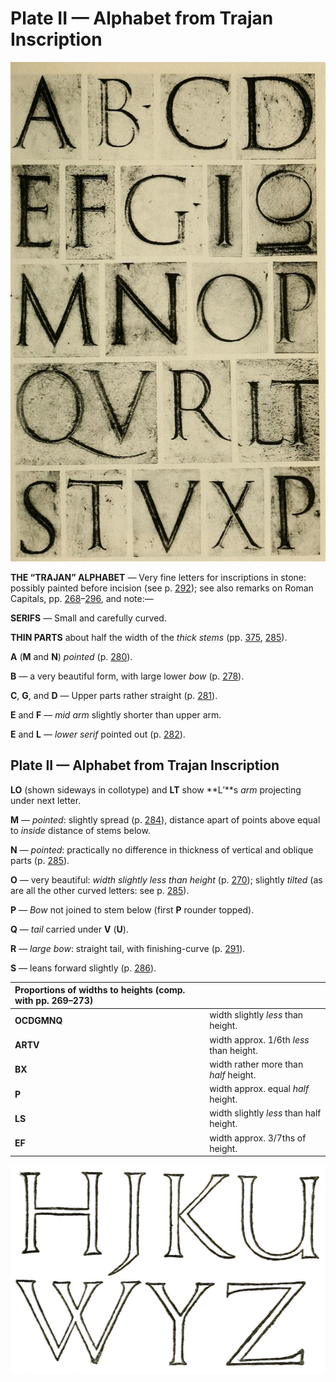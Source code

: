 # Plate II — Alphabet from Trajan Inscription

![Plate II.&#x2014;Alphabet from Trajan Inscription \(Circa 114 A.D.\) Scale approx. 1 6 linear. \(See also Plate I\). Note.&#x2014;L and O are shown sideways in the 2nd line.](../.gitbook/assets/i435e-plateii.jpg)

**THE “TRAJAN” ALPHABET** — Very fine letters for inscriptions in stone: possibly painted before incision \(see p. [292](plate-ii-alphabet-from-trajan-inscription.md)\); see also remarks on Roman Capitals, pp. [268](plate-ii-alphabet-from-trajan-inscription.md)–[296](plate-ii-alphabet-from-trajan-inscription.md), and note:—

**SERIFS** — Small and carefully curved.

**THIN PARTS** about half the width of the _thick stems_ \(pp. [375](plate-ii-alphabet-from-trajan-inscription.md), [285](plate-ii-alphabet-from-trajan-inscription.md)\).

**A** \(**M** and **N**\) _pointed_ \(p. [280](plate-ii-alphabet-from-trajan-inscription.md)\).

**B** — a very beautiful form, with large lower _bow_ \(p. [278](plate-ii-alphabet-from-trajan-inscription.md)\).

**C**, **G**, and **D** — Upper parts rather straight \(p. [281](plate-ii-alphabet-from-trajan-inscription.md)\).

**E** and **F** — _mid arm_ slightly shorter than upper arm.

**E** and **L** — _lower serif_ pointed out \(p. [282](plate-ii-alphabet-from-trajan-inscription.md)\).

## Plate II — Alphabet from Trajan Inscription

**LO** \(shown sideways in collotype\) and **LT** show **L’**s _arm_ projecting under next letter.

**M** — _pointed_: slightly spread \(p. [284](plate-ii-alphabet-from-trajan-inscription.md)\), distance apart of points above equal to _inside_ distance of stems below.

**N** — _pointed_: practically no difference in thickness of vertical and oblique parts \(p. [285](plate-ii-alphabet-from-trajan-inscription.md)\).

**O** — very beautiful: _width slightly less than height_ \(p. [270](plate-ii-alphabet-from-trajan-inscription.md)\); slightly _tilted_ \(as are all the other curved letters: see p. [285](plate-ii-alphabet-from-trajan-inscription.md)\).

**P** — _Bow_ not joined to stem below \(first **P** rounder topped\).

**Q** — _tail_ carried under **V** \(**U**\).

**R** — _large bow_: straight tail, with finishing-curve \(p. [291](plate-ii-alphabet-from-trajan-inscription.md)\).

**S** — leans forward slightly \(p. [286](plate-ii-alphabet-from-trajan-inscription.md)\).

| Proportions of widths to heights \(comp. with pp. 269–273\) |  |
| :--- | :--- |
| **OCDGMNQ** | width slightly _less_ than height. |
| **ARTV** | width approx. 1/6th _less_ than height. |
| **BX** | width rather more than _half_ height. |
| **P** | width approx. equal _half_ height. |
| **LS** | width slightly _less_ than half height. |
| **EF** | width approx. 3/7ths of height. |

![Fig. 219](../.gitbook/assets/i411-fig_219.jpg)

